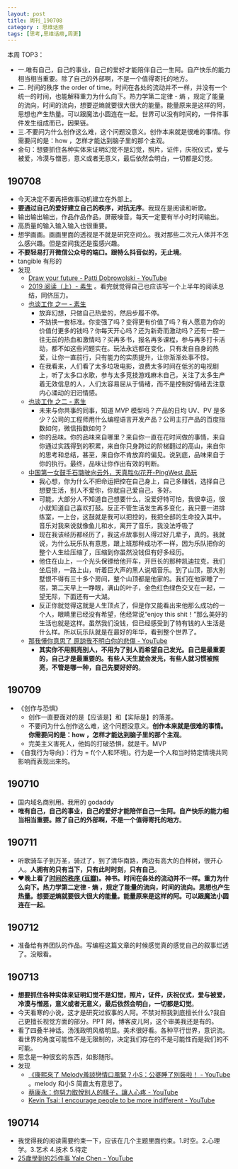 ```yaml
---
layout: post
title: 周刊_190708
category : 思维话痨
tags: [思考,思维话痨,周更]
---
```


本周 TOP3：
 - 一.唯有自己，自己的事业，自己的爱好才能陪伴自己一生阿。自产快乐的能力相当相当重要。除了自己的外部啊，不是一个值得寄托的地方。 
 - 二. 时间的秩序 the order of time。时间在各处的流动并不一样，并没有一个统一的时间，也能解释重力为什么向下。热力学第二定律 - 熵 ，规定了能量的流向，时间的流向，想要逆熵就要很大很大的能量。能量原来是这样的阿，思想也产生热量。可以跟魔法小圆连在一起。世界可以没有时间的，一件件事件发生组成而已，因果链。
 - 三.不要问为什么创作这么难，这个问题没意义。创作本来就是很难的事情。你需要问的是：how ，怎样才能达到脑子里的那个主观。
 - 金句：想要抓住各种实体来证明幻觉不是幻觉，照片，证件，庆祝仪式，爱与被爱，冷漠与憎恶，意义或者无意义，最后依然会明白，一切都是幻觉。

## 190708 
- 今天决定不要再把做事动机建立在外部上。
- **要通过自己的爱好建立自己的秩序，对抗无序**。我现在是阅读和听歌。
- 输出输出输出，作品作品作品，屏蔽噪音。每天一定要有半小时时间输出。
- 高质量的输入输入输入也很重要。
- 想学画画。画画里面的透视是不就是研究空间么。我对那些二次元人体并不怎么感兴趣。但是空间我还是蛮感兴趣。
- **不要轻易打开微信公众号的端口。跟特么抖音似的，无止境**。
- tangible 有形的
- 发现
    - [Draw your future - Patti Dobrowolski - YouTube](https://www.youtube.com/watch?v=zESeeaFDVSw)
    - [2019 阅读（上）- 素生](http://z.arlmy.me/posts/YearlyBooks/YearlyBooks_2019_1/) 。看完就觉得自己也应该写一个上半年的阅读总结，同侪压力。
    - [也谈工作 之一 - 素生](http://z.arlmy.me/posts/ZArlmyMe/AboutWork_1_20170625/) 
      - 放弃幻想，只做自己热爱的，然后步履不停。
      - 不妨换一套标准。你变强了吗？变得更有价值了吗？有人愿意为你的价值付更多的钱吗？你每天开心吗？还为新奇而激动吗？还有一腔一往无前的热血和激情吗？买再多书，报名再多课程，参与再多打卡活动，都不如这些问题实在。玩法永远都在变化，只有发自自身的热爱，让你一直前行，只有能力的实质提升，让你渐渐处事不惊。
      - 在我看来，人们看了太多垃圾电影，浪费太多时间在低劣的电视剧上，听了太多口水歌，参与太多竞技游戏麻木自己，关注了太多生产着无效信息的人，人们太容易屈从于情绪，而不是控制好情绪去注意内心涌动的汩汩情感。
    - [也谈工作 之二 - 素生](http://z.arlmy.me/posts/ZArlmyMe/AboutWork_2_20170625/)
      - 未来与你共事的同事，知道 MVP 模型吗？产品的日均 UV、PV 是多少？公司的工程师用什么编程语言开发产品？公司主打产品的百度指数如何，微信指数如何？
      - 你的品味。你的品味来自哪里？来自你一直在花时间做的事情，来自你通过实践得到的积累，来自你只身跨过的阶梯翻过的高山，来自你的思考和总结，甚至，来自你不肯放弃的偏见。说到底，品味来自于你的执行。最终，品味让你作出有效的判断。
    - [中国第一女鼓手石璐驶向云外，天真胜似花开-PingWest 品玩](https://www.pingwest.com/a/190761)
      - 我心想，你为什么不把命运把控在自己身上，自己多赚钱，选择自己想要生活，别人不爱你，你就自己爱自己，多好。
      - 可能，大部分人不知道自己想要什么，没爱好特可怕，我很幸运，很小就知道自己喜欢打鼓。反正不管生活发生再多变化，我只要一进排练室，一上台，这鼓就是我可以把控的，我把全部的生命投入其中。音乐对我来说就像鱼儿和水，离开了音乐，我没法呼吸了
      - 现在我该经历都经历了，我这点故事别人得过好几辈子，真的。我就说，为什么玩乐队有意思，跟上班那种成功不一样，因为乐队把你的整个人生给压缩了，压缩到你虽然没钱但有好多经历。
      - 他住在山上，一个光头保镖给他开车，开巨长的那种凯迪拉克，我们坐后排，一路上山，听着巨大声的黑人说唱音乐。到了山顶，那大别墅恨不得有三十多个房间，整个山顶都是他家的。我们在他家睡了一宿，第二天早上一睁眼，满山的叶子，金色红色绿色交叉在一起，一望无际，下面还有一大湖。
      - 反正你就觉得这就是人生顶点了，但是你又能看出来他那么成功的一个人，眼睛里已经没有希望，他经常说“enjoy this shit！”那么美好的生活也就是这样。虽然我们没钱，但已经感受到了特有钱的人生活是什么样。所以玩乐队就是在最好的年华，看到整个世界了。
    - [那我懂你意思了 原諒我不明白你的悲傷 - YouTube](https://www.youtube.com/watch?v=9H8-ECspymo&fbclid=IwAR2RdQMAXUqkyDkhJ0_BYMCINFwr5yYi8YydtJJpu0n65M278UqIsHe5r5k)
      - **其实你不用照亮别人，不用为了别人而希望自己发光。自己是最重要的，自己才是最重要的。有些人天生就会发光，有些人就习惯被照亮，不管是哪一种，自己先要好好的**。
        
## 190709
- 《创作与恐惧》
    - 创作一直要面对的是【应该是】和【实际是】的落差。
    - 不要问为什么创作这么难，这个问题没意义。**创作本来就是很难的事情。你需要问的是：how ，怎样才能达到脑子里的那个主观**。
    - 完美主义害死人，他妈的打破恐惧，就是干。MVP
- 《自我行为导向》：行为 = f(个人和环境)。行为是一个人和当时特定情境共同影响而表现出来的。

## 190710
  - 国内域名商别用。我用的 godaddy 
  - **唯有自己，自己的事业，自己的爱好才能陪伴自己一生阿。自产快乐的能力相当相当重要。除了自己的外部啊，不是一个值得寄托的地方**。 

## 190711
  - 听歌骑车子到万圣，骑过了，到了清华南路，两边有高大的白桦树，很开心人。**人拥有的只有当下，只有此时时刻，只有自己**。
  - ❤️**晚上看了[时间的秩序 (豆瓣)](https://book.douban.com/subject/33424487/)。神书。时间在各处的流动并不一样。重力为什么向下。热力学第二定律 - 熵 ，规定了能量的流向，时间的流向。思想也产生热量。想要逆熵就要很大很大的能量。能量原来是这样的阿。可以跟魔法小圆连在一起**。 
 
## 190712
  - 准备给有养团队的作品。写编程这篇文章的时候感觉真的感觉自己的叙事烂透了。没眼看。
  
## 190713
  - **想要抓住各种实体来证明幻觉不是幻觉，照片，证件，庆祝仪式，爱与被爱，冷漠与憎恶，意义或者无意义，最后依然会明白，一切都是幻觉**。
  - 今天看寒的小说，这才是研究过叙事的人阿。不禁对照我到底擅长什么?我自己更擅长视觉方面的部分。PPT 阿，博客皮儿阿，这个审美我还是有的。
  - 看了四叠半神话。汤浅政明风格明显。美术很好看。各种平行世界，意识流。看世界的角度可能性不是无限制的，决定我们存在的不是可能性而是我们的不可能。
  - 思念是一种很玄的东西，如影随形。
  - 发现
    - [《康熙來了 Melody羞談戀情口風緊？小S：公婆睡了別裝啦！ - YouTube](https://www.youtube.com/watch?v=fVewfpHd1jQ) 。melody 和小S 简直太有意思了。
    - [蔡康永：你努力取悅別人的樣子，讓人心疼 - YouTube](https://www.youtube.com/watch?v=7zx1N8GvZgc)
    - [Kevin Tsai: I encourage people to be more indifferent - YouTube](https://www.youtube.com/watch?v=Na48ZrIexGE)
    
## 190714
- 我觉得我的阅读需要约束一下，应该在几个主题里面约束。1.时空。2.心理学。3.艺术 4.技术 5.待定
- [25歲學到的25件事 Yale Chen - YouTube](https://www.youtube.com/watch?v=7_YUDXcB4k4)
